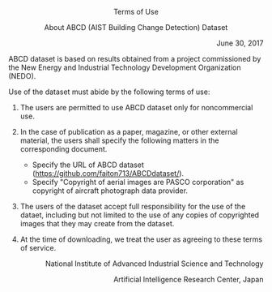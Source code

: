 <p align="center"> Terms of Use </p>
<p align="center"> About ABCD (AIST Building Change Detection) Dataset </p>
<p align="right"> June 30, 2017 </p>

ABCD dataset is based on results obtained from a project commissioned 
by the New Energy and Industrial Technology Development Organization (NEDO). 

Use of the dataset must abide by the following terms of use:

1. The users are permitted to use ABCD dataset only for noncommercial use.

1. In the case of publication as a paper, magazine, or other external material, the users shall specify the following matters in the corresponding document.
     * Specify the URL of ABCD dataset (https://github.com/faiton713/ABCDdataset/).
     * Specify "Copyright of aerial images are PASCO corporation" as copyright of aircraft photograph data provider.

1. The users of the dataset accept full responsibility for the use of the dataet, 
including but not limited to the use of any copies of copyrighted images that they may create from the dataset.

1. At the time of downloading, we treat the user as agreeing to these terms of service.

<p align="right"> National Institute of Advanced Industrial Science and Technology </p>
<p align="right"> Artificial Intelligence Research Center, Japan </p>
